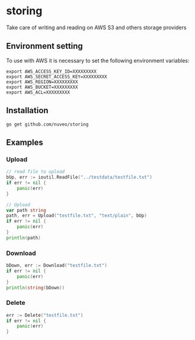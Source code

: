 # storing
Take care of writing and reading on AWS S3 and others storage providers

## Environment setting

To use with AWS it is necessary to set the following environment variables:
```shell
export AWS_ACCESS_KEY_ID=XXXXXXXXX
export AWS_SECRET_ACCESS_KEY=XXXXXXXXX
export AWS_REGION=XXXXXXXXX
export AWS_BUCKET=XXXXXXXXX
export AWS_ACL=XXXXXXXXX
```

## Installation

```shell
go get github.com/nuveo/storing
```

## Examples

### Upload
```go
// read file to upload
bUp, err := ioutil.ReadFile("../testdata/testfile.txt")
if err != nil {
	panic(err)
}

// Upload
var path string
path, err = Upload("testfile.txt", "text/plain", bUp)
if err != nil {
	panic(err)
}
println(path)
```

### Download
```go
bDown, err := Download("testfile.txt")
if err != nil {
	panic(err)
}
println(string(bDown))
```

### Delete
```go
err := Delete("testfile.txt")
if err != nil {
	panic(err)
}
```
